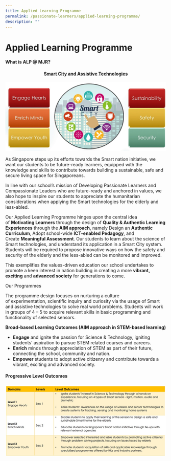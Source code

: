 ```yaml
---
title: Applied Learning Programme
permalink: /passionate-learners/applied-learning-programme/
description: ""
---
```

# Applied Learning Programme

#### What is ALP @ MJR?

#### <center><u>Smart City and Assistive Technologies</u></center>

![](/images/Passionate%20Learners/Applied%20Learning%20Programme/ALP_1.jpeg)


As Singapore steps up its efforts towards the Smart nation initiative, we want our students to be future-ready learners, equipped with the knowledge and skills to contribute towards building a sustainable, safe and secure living space for Singaporeans.

In line with our school’s mission of Developing Passionate Learners and Compassionate Leaders who are future-ready and anchored in values, we also hope to inspire our students to appreciate the humanitarian considerations when applying the Smart technologies for the elderly and less-abled.  

Our Applied Learning Programme hinges upon the central idea of **Motivating Learners** through the design of **Quality & Authentic Learning Experiences** through the **AIM approach**, namely Design an **Authentic Curriculum**, Adopt school-wide **ICT-enabled Pedagogy**, and Create **Meaningful Assessment**. Our students to learn about the science of Smart technologies, and understand its application in a Smart City system. Students will be required to propose innovative ways on how the safety and security of the elderly and the less-abled can be monitored and improved.

This exemplifies the values-driven education our school undertakes to promote a keen interest in nation building in creating a more **vibrant, exciting** and **advanced society** for generations to come.

Our Programmes  

The programme design focuses on nurturing a culture of experimentation, scientific inquiry and curiosity via the usage of Smart and assistive technologies to solve real world problems. Students will work in groups of 4 – 5 to acquire relevant skills in basic programming and functionality of selected sensors. 

**Broad-based Learning Outcomes (AIM approach in STEM-based learning)**

*   **Engage** and ignite the passion for Science & Technology, igniting students’ aspiration to pursue STEM related courses and careers.
*   **Enrich** minds through appreciation of STEM as part of their future, connecting the school, community and nation.
*   **Empower** students to adopt active citizenry and contribute towards a vibrant, exciting and advanced society.


#### Progressive Level Outcomes

<a href="/images/Passionate%20Learners/Applied%20Learning%20Programme/Progressive%20Level%20Outcomes.jpg" target = "_blank"> <img src="/images/Passionate%20Learners/Applied%20Learning%20Programme/Progressive%20Level%20Outcomes.jpg"></a>


